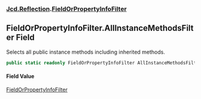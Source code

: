 ### [Jcd.Reflection](Jcd.Reflection.md 'Jcd.Reflection').[FieldOrPropertyInfoFilter](FieldOrPropertyInfoFilter.md 'Jcd.Reflection.FieldOrPropertyInfoFilter')

## FieldOrPropertyInfoFilter.AllInstanceMethodsFilter Field

Selects all public instance methods including inherited methods.

```csharp
public static readonly FieldOrPropertyInfoFilter AllInstanceMethodsFilter;
```

#### Field Value
[FieldOrPropertyInfoFilter](FieldOrPropertyInfoFilter.md 'Jcd.Reflection.FieldOrPropertyInfoFilter')